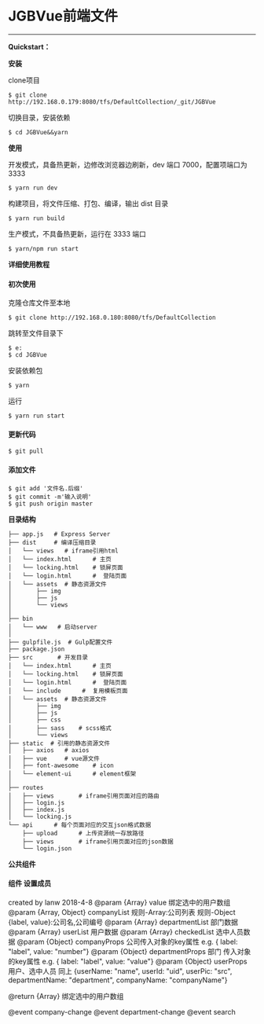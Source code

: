 # JGBVue前端文件

------

**Quickstart：**

**安装**

clone项目

    $ git clone http://192.168.0.179:8080/tfs/DefaultCollection/_git/JGBVue
    
切换目录，安装依赖

    $ cd JGBVue&&yarn

**使用**

开发模式，具备热更新，边修改浏览器边刷新，dev 端口 7000，配置项端口为 3333

    $ yarn run dev

构建项目，将文件压缩、打包、编译，输出 dist 目录

    $ yarn run build

生产模式，不具备热更新，运行在 3333 端口

    $ yarn/npm run start
    
**详细使用教程**

#### 初次使用

克隆仓库文件至本地

    $ git clone http://192.168.0.180:8080/tfs/DefaultCollection
    
跳转至文件目录下

    $ e:
	$ cd JGBVue

安装依赖包

    $ yarn

运行

    $ yarn run start
    
#### 更新代码

    $ git pull
    
#### 添加文件
    $ git add '文件名.后缀'
    $ git commit -m'输入说明'
    $ git push origin master 

**目录结构**

    ├── app.js   # Express Server
    ├── dist     # 编译压缩目录
    │   └── views   # iframe引用html
    │   └── index.html      # 主页
    │   └── locking.html    # 锁屏页面
    │   └── login.html      #  登陆页面
    │   └── assets  # 静态资源文件
    │       ├── img
    │       ├── js
    │       └── views
    │
    ├── bin
    │   └── www   # 启动server
    │
    ├── gulpfile.js  # Gulp配置文件
    ├── package.json
    ├── src       # 开发目录
    │   └── index.html      # 主页
    │   └── locking.html    # 锁屏页面
    │   └── login.html      #  登陆页面
    │   └── include      #  复用模板页面
    │   └── assets  # 静态资源文件
    │       ├── img
    │       ├── js
    │       ├── css
    │       ├── sass    # scss格式
    │       └── views
    ├── static  # 引用的静态资源文件
    │   ├── axios   # axios
    │   ├── vue     # vue源文件
    │   ├── font-awesome    # icon
    │   └── element-ui      # element框架
    │
    ├── routes
    │   ├── views       # iframe引用页面对应的路由
    │   ├── login.js
    │   ├── index.js
    │   └── locking.js
    └── api      # 每个页面对应的交互json格式数据
        ├── upload      # 上传资源统一存放路径
        ├── views       # iframe引用页面对应的json数据
        └── login.json


**公共组件**
#### 组件 设置成员
  created by lanw 2018-4-8
  @param {Array} value 绑定选中的用户数组
  @param {Array, Object} companyList 规则-Array:公司列表 规则-Object {label, value}:公司名,公司编号
  @param {Array} departmentList 部门数据
  @param {Array} userList 用户数据
  @param {Array} checkedList 选中人员数据
  @param {Object} companyProps 公司传入对象的key属性 e.g. { label: "label", value: "number"}
  @param {Object} departmentProps 部门 传入对象的key属性 e.g. { label: "label", value: "value"}
  @param {Object} userProps 用户、选中人员 同上 {userName: "name", userId: "uid", userPic: "src", departmentName: "department", companyName: "companyName"}

  @return {Array} 绑定选中的用户数组

  @event company-change
  @event department-change
  @event search 